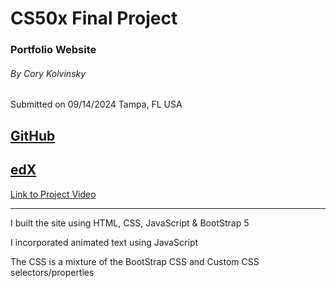# CS50x Final Project
### Portfolio Website

###### By Cory Kolvinsky
Submitted on 09/14/2024
Tampa, FL USA

## [GitHub](https://github.com/ckolvin)
## [edX](https://profile.edx.org/u/corymichaelk)

[Link to Project Video](https://youtu.be/SfiWpCpT7uA)

***

I built the site using HTML, CSS, JavaScript & BootStrap 5

I incorporated animated text using JavaScript

The CSS is a mixture of the BootStrap CSS and Custom CSS selectors/properties
